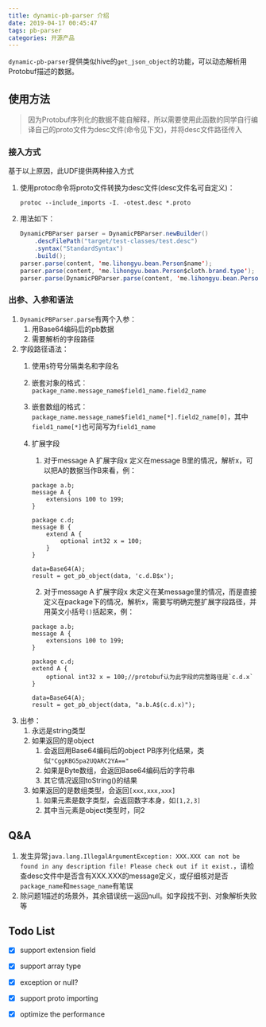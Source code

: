 ```yaml
---
title: dynamic-pb-parser 介绍
date: 2019-04-17 00:45:47
tags: pb-parser
categories: 开源产品
---
```



`dynamic-pb-parser`提供类似hive的`get_json_object`的功能，可以动态解析用Protobuf描述的数据。

## 使用方法

>因为Protobuf序列化的数据不能自解释，所以需要使用此函数的同学自行编译自己的proto文件为desc文件(命令见下文)，并将desc文件路径传入

### 接入方式
基于以上原因，此UDF提供两种接入方式
1. 使用protoc命令将proto文件转换为desc文件(desc文件名可自定义)：
    ```
    protoc --include_imports -I. -otest.desc *.proto
    ```
2. 用法如下：
	```java
	DynamicPBParser parser = DynamicPBParser.newBuilder()  
        .descFilePath("target/test-classes/test.desc")  
        .syntax("StandardSyntax")  
        .build();  
   parser.parse(content, 'me.lihongyu.bean.Person$name');  
   parser.parse(content, 'me.lihongyu.bean.Person$cloth.brand.type');  
   parser.parse(DynamicPBParser.parse(content, 'me.lihongyu.bean.Person$proto_data'), 'me.lihongyu.bean.AddressBook$email');  
	```
<!--more-->
### 出参、入参和语法

1. `DynamicPBParser.parse`有两个入参：
	1. 用Base64编码后的pb数据
	2. 需要解析的字段路径
2. 字段路径语法：
	1. 使用`$`符号分隔类名和字段名
	2. 嵌套对象的格式：`package_name.message_name$field1_name.field2_name`
	3. 嵌套数组的格式：`package_name.message_name$field1_name[*].field2_name[0]`，其中`field1_name[*]`也可简写为`field1_name`
	4. 扩展字段
        1. 对于message A 扩展字段x 定义在message B里的情况，解析x，可以把A的数据当作B来看，例：
        
        ```
        package a.b;
        message A {
            extensions 100 to 199;
        }      
        
        package c.d;
        message B {
            extend A {
                optional int32 x = 100;
            }
        }
        
        data=Base64(A);
        result = get_pb_object(data, 'c.d.B$x'); 
        ```
        2. 对于message A 扩展字段x 未定义在某message里的情况，而是直接定义在package下的情况，解析x，需要写明确完整扩展字段路径，并用英文小括号`()`括起来，例：
        
        ```
        package a.b;
        message A {
            extensions 100 to 199;
        }      
        
        package c.d;
        extend A {
            optional int32 x = 100;//protobuf认为此字段的完整路径是`c.d.x`
        }
        
        data=Base64(A);
        result = get_pb_object(data, "a.b.A$(c.d.x)");
        ``` 
3. 出参：
	1. 永远是string类型
	2. 如果返回的是object
		1. 会返回用Base64编码后的object PB序列化结果，类似`"CggKBG5pa2UQARC2YA=="`
		2. 如果是Byte数组，会返回Base64编码后的字符串
		3. 其它情况返回toString()的结果
	3. 如果返回的是数组类型，会返回`[xxx,xxx,xxx]`
		1. 如果元素是数字类型，会返回数字本身，如`[1,2,3]`
		2. 其中当元素是object类型时，同2

## Q&A
1. 发生异常`java.lang.IllegalArgumentException: XXX.XXX can not be found in any description file! Please check out if it exist.`，请检查desc文件中是否含有XXX.XXX的message定义，或仔细核对是否`package_name`和`message_name`有笔误
2. 除问题1描述的场景外，其余错误统一返回null。如字段找不到、对象解析失败等

## Todo List

- [x] support extension field 
- [x] support array type
- [x] exception or null?
- [x] support proto importing  
- [x] optimize the performance


